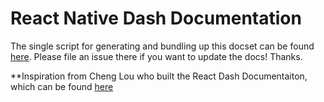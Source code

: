 # React Native Dash Documentation

The single script for generating and bundling up this docset can be found [here](https://github.com/epitaphmike/react-native-dash). Please file an issue there if you want to update the docs! Thanks.


**Inspiration from Cheng Lou who built the React Dash Documentaiton, which can be found [here](https://github.com/chenglou/react-dash)
